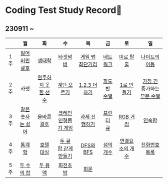 # Coding Test Study Record📖
## 230911 ~
| |월|화|수|목|금|토|일 |
|:-:|:-:|:-:|:-:|:-:|:-:|:-:|:-:|
|1주|[잃어버린 괄호](./contents/1week-1.md) | [생태학](./contents/1week-2.md) | [타겟넘버](./contents/1week-3.md) | [게임 맵 최단거리](./contents/1week-4.md) | [네트워크](./contents/1week-5.md) | [미로 탈출](./contents/1week-6.md) | [나이트의 이동](./contents/1week-7.md)
|2주| [카펫](./contents/2week-1.md) |[완주하지 못한 선수](./contents/2week-2.md) | [계단 오르기](./contents/2week-3.md) |[1,2,3 더하기](./contents/2week-4.md) |[파도반 수열](./contents/2week-5.md) | [1로 만들기](./contents/2week-6.md) | [가장 긴 증가하는 부분 수열](./contents/2week-7.md) 
|3주|[같은 숫자는 싫어](./contents/3week-1.md) | [올바른 괄호](./contents/3week-2.md) | [크레인 인형뽑기 게임](./contents/3week-3.md)|[과제 진행하기](./contents/3week-4.md) | [프린터 큐](./contents/3week-5.md)|[RGB 거리](./contents/3week-6.md) | [연속합](./contents/3week-7.md)
|4주| [통계학](./contents/4week-1.md) | [호텔 대실](./contents/4week-2.md) | [두 큐 합 같게 만들기](./contents/4week-3.md) | [DFS와 BFS](./contents/4week-4.md) |[섬의 개수](./contents/4week-5.md) | [연결요소의 개수](./contents/4week-6.md) | [전화번호 목록](./contents/4week-7.md) | 
5주 |[두 수의 합](./contents/5week-1.md) |[두 용액](./contents/5week-2.md) |[회전초밥](./contents/5week-3.md) |[회문](./contents/5week-4.md)
